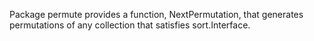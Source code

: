 Package permute provides a function, NextPermutation, that generates permutations of any collection that satisfies sort.Interface.
